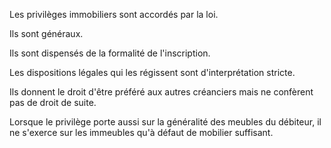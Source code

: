 Les privilèges immobiliers sont accordés par la loi.  

  

Ils sont généraux.  

  

Ils sont dispensés de la formalité de l'inscription.  

  

Les dispositions légales qui les régissent sont d'interprétation stricte.  

  

Ils donnent le droit d'être préféré aux autres créanciers mais ne confèrent pas de droit de suite.  

  

Lorsque le privilège porte aussi sur la généralité des meubles du débiteur, il ne s'exerce sur les immeubles qu'à défaut de mobilier suffisant.

